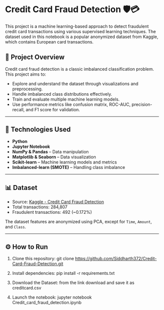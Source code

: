 # Credit Card Fraud Detection 🛡️💳

This project is a machine learning-based approach to detect fraudulent credit card transactions using various supervised learning techniques. The dataset used in this notebook is a popular anonymized dataset from Kaggle, which contains European card transactions.

## 📌 Project Overview

Credit card fraud detection is a classic imbalanced classification problem. This project aims to:

- Explore and understand the dataset through visualizations and preprocessing.
- Handle imbalanced class distributions effectively.
- Train and evaluate multiple machine learning models.
- Use performance metrics like confusion matrix, ROC-AUC, precision-recall, and F1 score for validation.

---

## 🧠 Technologies Used

- **Python**  
- **Jupyter Notebook**
- **NumPy & Pandas** – Data manipulation
- **Matplotlib & Seaborn** – Data visualization
- **Scikit-learn** – Machine learning models and metrics
- **Imbalanced-learn (SMOTE)** – Handling class imbalance

---

## 📊 Dataset

- Source: [Kaggle - Credit Card Fraud Detection](https://www.kaggle.com/mlg-ulb/creditcardfraud)
- Total transactions: 284,807  
- Fraudulent transactions: 492 (~0.172%)

The dataset features are anonymized using PCA, except for `Time`, `Amount`, and `Class`.

---

## ⚙️ How to Run

1. Clone this repository:
   git clone https://github.com/Siddharth372/Credit-Card-Fraud-Detection.git
   
2. Install dependencies:
   pip install -r requirements.txt
   
3. Download the Dataset:
   from the link download and save it as creditcard.csv
   
5. Launch the notebook:
   jupyter notebook Credit_card_fraud_detection.ipynb
   
